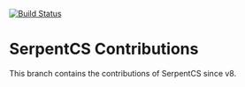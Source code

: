 [![Build Status](https://travis-ci.org/JayVora-SerpentCS/SerpentCS_Contributions-v8.svg?branch=master)](https://travis-ci.org/JayVora-SerpentCS/SerpentCS_Contributions-v8)

SerpentCS Contributions
============================

This branch contains the contributions of SerpentCS since v8.
